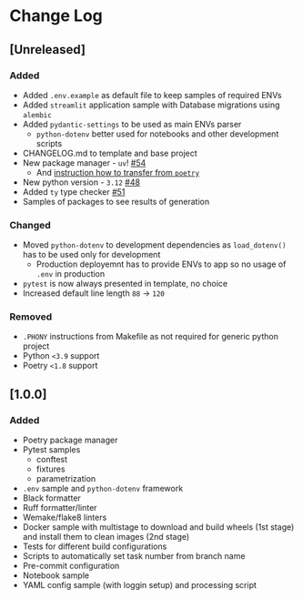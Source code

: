 # Change Log

## [Unreleased]

### Added

- Added `.env.example` as default file to keep samples of required ENVs
- Added `streamlit` application sample with Database migrations using `alembic`
- Added `pydantic-settings` to be used as main ENVs parser
    - `python-dotenv` better used for notebooks and other development scripts
- CHANGELOG.md to template and base project
- New package manager - `uv`! [#54](https://github.com/KaiL4eK/pyproject-cookiecutter/issues/54)
    - And [instruction how to transfer from `poetry`](https://github.com/KaiL4eK/pyproject-cookiecutter/wiki/Transfer-Poetry-2-uv)
- New python version - `3.12` [#48](https://github.com/KaiL4eK/pyproject-cookiecutter/issues/48)
- Added `ty` type checker [#51](https://github.com/KaiL4eK/pyproject-cookiecutter/issues/51)
- Samples of packages to see results of generation

### Changed

- Moved `python-dotenv` to development dependencies as `load_dotenv()` has to be used only for development
    - Production deployemnt has to provide ENVs to app so no usage of `.env` in production
- `pytest` is now always presented in template, no choice
- Increased default line length `88` -> `120`

### Removed

- `.PHONY` instructions from Makefile as not required for generic python project
- Python `<3.9` support
- Poetry `<1.8` support

## [1.0.0]

### Added

- Poetry package manager
- Pytest samples
    - conftest
    - fixtures
    - parametrization
- `.env` sample and `python-dotenv` framework
- Black formatter
- Ruff formatter/linter
- Wemake/flake8 linters
- Docker sample with multistage to download and build wheels (1st stage) and install them to clean images (2nd stage)
- Tests for different build configurations
- Scripts to automatically set task number from branch name
- Pre-commit configuration
- Notebook sample
- YAML config sample (with loggin setup) and processing script
